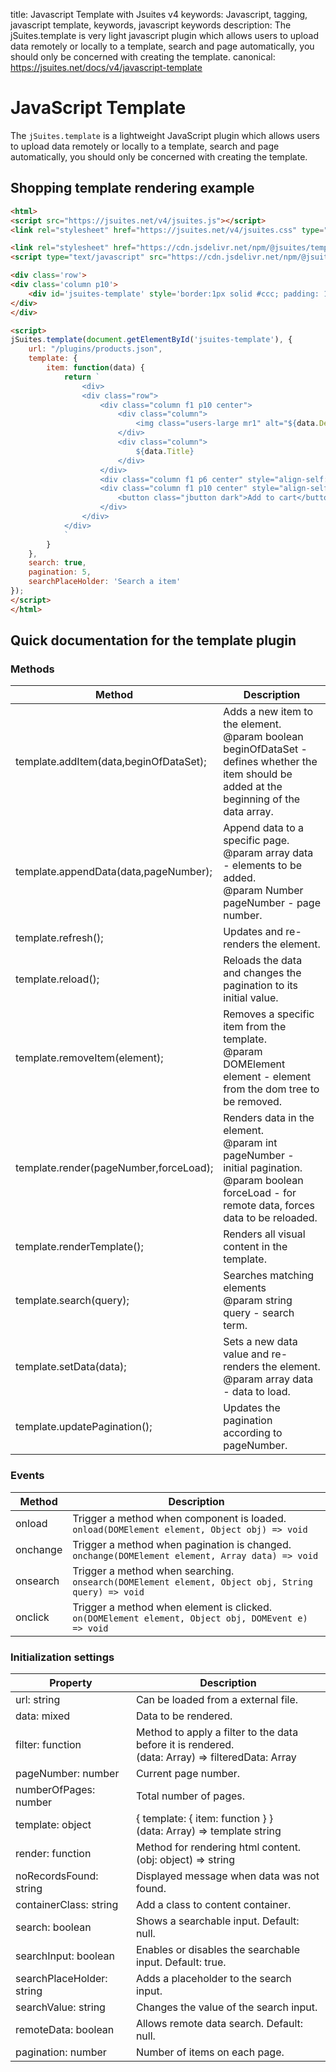 title: Javascript Template with Jsuites v4
keywords: Javascript, tagging, javascript template, keywords, javascript keywords
description: The jSuites.template is very light javascript plugin which allows users to upload data remotely or locally to a template, search and page automatically, you should only be concerned with creating the template.
canonical: https://jsuites.net/docs/v4/javascript-template

JavaScript Template
===================

The `jSuites.template` is a lightweight JavaScript plugin which allows users to upload data remotely or locally to a template, search and page automatically, you should only be concerned with creating the template.

  

Shopping template rendering example
-----------------------------------
  
```html
<html>
<script src="https://jsuites.net/v4/jsuites.js"></script>
<link rel="stylesheet" href="https://jsuites.net/v4/jsuites.css" type="text/css" />

<link rel="stylesheet" href="https://cdn.jsdelivr.net/npm/@jsuites/template/template.min.css" type="text/css" />
<script type="text/javascript" src="https://cdn.jsdelivr.net/npm/@jsuites/template/template.min.js"></script>

<div class='row'>
<div class='column p10'>
    <div id='jsuites-template' style='border:1px solid #ccc; padding: 10px;'></div>
</div>
</div>

<script>
jSuites.template(document.getElementById('jsuites-template'), {
    url: "/plugins/products.json",
    template: {
        item: function(data) {
            return `
                <div>
                <div class="row">
                    <div class="column f1 p10 center">
                        <div class="column">
                            <img class="users-large mr1" alt="${data.Description}" src="${data.img}">
                        </div>
                        <div class="column">
                            ${data.Title}
                        </div>
                    </div>
                    <div class="column f1 p6 center" style="align-self: center;">$${data.Price}</div>
                    <div class="column f1 p10 center" style="align-self: center;">
                        <button class="jbutton dark">Add to cart</button>
                    </div>
                </div>
            </div>
            `
        }
    },
    search: true,
    pagination: 5,
    searchPlaceHolder: 'Search a item'
});
</script>
</html>
```
  
  

Quick documentation for the template plugin
-------------------------------------------

### Methods

| Method | Description |
| --- | --- |
| template.addItem(data,beginOfDataSet); | Adds a new item to the element.  <br>@param boolean beginOfDataSet - defines whether the item should be added at the beginning of the data array. |
| template.appendData(data,pageNumber); | Append data to a specific page.  <br>@param array data - elements to be added.  <br>@param Number pageNumber - page number. |
| template.refresh(); | Updates and re-renders the element. |
| template.reload(); | Reloads the data and changes the pagination to its initial value. |
| template.removeItem(element); | Removes a specific item from the template.  <br>@param DOMElement element - element from the dom tree to be removed. |
| template.render(pageNumber,forceLoad); | Renders data in the element.  <br>@param int pageNumber - initial pagination.  <br>@param boolean forceLoad - for remote data, forces data to be reloaded. |
| template.renderTemplate(); | Renders all visual content in the template. |
| template.search(query); | Searches matching elements  <br>@param string query - search term. |
| template.setData(data); | Sets a new data value and re-renders the element.  <br>@param array data - data to load. |
| template.updatePagination(); | Updates the pagination according to pageNumber. |

  
  

### Events

| Method | Description |
| --- | --- |
| onload | Trigger a method when component is loaded.  <br>`onload(DOMElement element, Object obj) => void` |
| onchange | Trigger a method when pagination is changed.  <br>`onchange(DOMElement element, Array data) => void` |
| onsearch | Trigger a method when searching.  <br>`onsearch(DOMElement element, Object obj, String query) => void` |
| onclick | Trigger a method when element is clicked.  <br>`on(DOMElement element, Object obj, DOMEvent e) => void` |

  
  

### Initialization settings

| Property | Description |
| --- | --- |
| url: string | Can be loaded from a external file. |
| data: mixed | Data to be rendered. |
| filter: function | Method to apply a filter to the data before it is rendered.  <br>(data: Array) => filteredData: Array |
| pageNumber: number | Current page number. |
| numberOfPages: number | Total number of pages. |
| template: object | { template: { item: function } }  <br>(data: Array) => template string |
| render: function | Method for rendering html content.  <br>(obj: object) => string |
| noRecordsFound: string | Displayed message when data was not found. |
| containerClass: string | Add a class to content container. |
| search: boolean | Shows a searchable input. Default: null. |
| searchInput: boolean | Enables or disables the searchable input. Default: true. |
| searchPlaceHolder: string | Adds a placeholder to the search input. |
| searchValue: string | Changes the value of the search input. |
| remoteData: boolean | Allows remote data search. Default: null. |
| pagination: number | Number of items on each page. |
